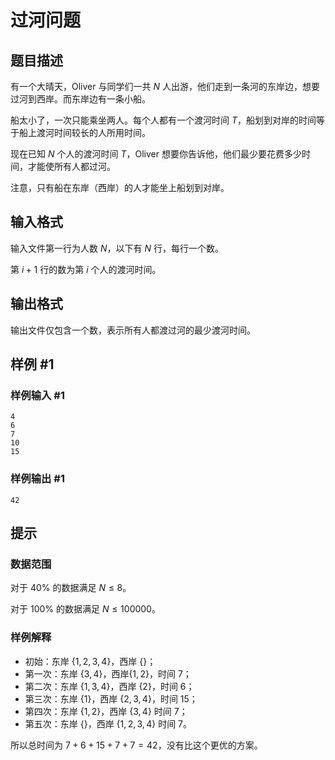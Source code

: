 # 过河问题

## 题目描述

有一个大晴天，Oliver 与同学们一共 $N$ 人出游，他们走到一条河的东岸边，想要过河到西岸。而东岸边有一条小船。 

船太小了，一次只能乘坐两人。每个人都有一个渡河时间 $T$，船划到对岸的时间等于船上渡河时间较长的人所用时间。 

现在已知 $N$ 个人的渡河时间 $T$，Oliver 想要你告诉他，他们最少要花费多少时间，才能使所有人都过河。 

注意，只有船在东岸（西岸）的人才能坐上船划到对岸。

## 输入格式

输入文件第一行为人数 $N$，以下有 $N$ 行，每行一个数。 

第 $i+1$ 行的数为第 $i$ 个人的渡河时间。

## 输出格式

输出文件仅包含一个数，表示所有人都渡过河的最少渡河时间。

## 样例 #1

### 样例输入 #1
```
4
6
7
10
15
```

### 样例输出 #1

```
42
```

## 提示

### 数据范围

对于 $40\%$ 的数据满足 $N\le8$。 

对于 $100\%$ 的数据满足 $N\le100000$。


### 样例解释

- 初始：东岸 $\{1,2,3,4\}$，西岸 $\{\}$；
- 第一次：东岸 $\{3,4\}$，西岸$\{1,2\}$，时间 $7$；
- 第二次：东岸 $\{1,3,4\}$，西岸 $\{2\}$，时间 $6$；
- 第三次：东岸 $\{1\}$，西岸 $\{2,3,4\}$，时间 $15$；
- 第四次：东岸 $\{1,2\}$，西岸 $\{3,4\}$ 时间 $7$；
- 第五次：东岸 $\{\}$，西岸 $\{1,2,3,4\}$ 时间 $7$。

所以总时间为 $7+6+15+7+7=42$，没有比这个更优的方案。
